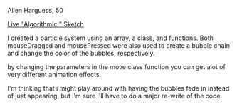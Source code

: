 Allen Harguess, 50

[Live "Algorithmic " Sketch](https://allenharguess701.github.io/120-work/hw-10/)


I created a particle system using an array, a class, and functions. Both
mouseDragged and mousePressed were also used to create a bubble chain and change
the color of the bubbles, respectively.

by changing the parameters in the move class function you can get alot of very
different animation effects.

I'm thinking that i might play around with having the bubbles fade in instead of
just appearing, but i'm sure i'll have to do a major re-write of the code.
